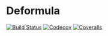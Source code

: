 # Deformula

[![Build Status](https://travis-ci.com/okamumu/Deformula.jl.svg?branch=master)](https://travis-ci.com/okamumu/Deformula.jl)
[![Codecov](https://codecov.io/gh/okamumu/Deformula.jl/branch/master/graph/badge.svg)](https://codecov.io/gh/okamumu/Deformula.jl)
[![Coveralls](https://coveralls.io/repos/github/okamumu/Deformula.jl/badge.svg?branch=master)](https://coveralls.io/github/okamumu/Deformula.jl?branch=master)
